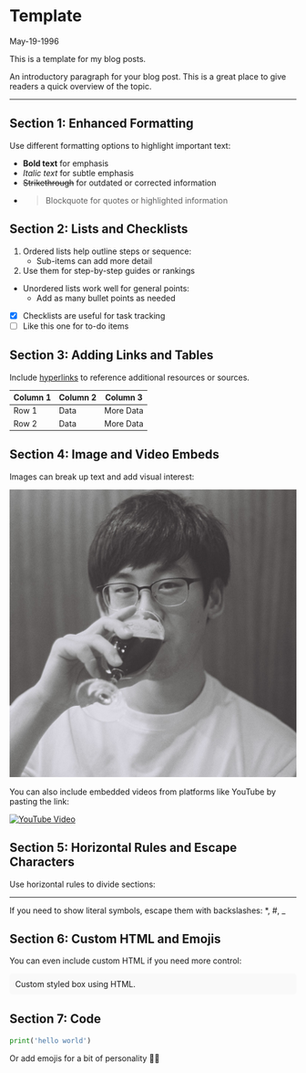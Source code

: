 # Template
May-19-1996

This is a template for my blog posts.

An introductory paragraph for your blog post. This is a great place to give readers a quick overview of the topic.

---

## Section 1: Enhanced Formatting
Use different formatting options to highlight important text:
- **Bold text** for emphasis
- *Italic text* for subtle emphasis
- ~~Strikethrough~~ for outdated or corrected information
- > Blockquote for quotes or highlighted information

## Section 2: Lists and Checklists
1. Ordered lists help outline steps or sequence:
   - Sub-items can add more detail
2. Use them for step-by-step guides or rankings

- Unordered lists work well for general points:
   - Add as many bullet points as needed

- [x] Checklists are useful for task tracking
- [ ] Like this one for to-do items

## Section 3: Adding Links and Tables
Include [hyperlinks](https://example.com) to reference additional resources or sources.

| Column 1 | Column 2 | Column 3 |
| -------- | -------- | -------- |
| Row 1    | Data     | More Data|
| Row 2    | Data     | More Data|

## Section 4: Image and Video Embeds
Images can break up text and add visual interest:

![Example Image](items/yasuhito_pic.jpeg "me")

You can also include embedded videos from platforms like YouTube by pasting the link:

[![YouTube Video](http://img.youtube.com/vi/VIDEO_ID/0.jpg)](https://www.youtube.com/watch?v=ihxv6gve2Js)

## Section 5: Horizontal Rules and Escape Characters
Use horizontal rules to divide sections:

---

If you need to show literal symbols, escape them with backslashes: \*, \#, \_

## Section 6: Custom HTML and Emojis
You can even include custom HTML if you need more control:

<div style="background-color: #f9f9f9; padding: 10px; border-radius: 5px;">
  Custom styled box using HTML.
</div>

## Section 7: Code
```python
print('hello world')
```

Or add emojis for a bit of personality 🎉🚀
